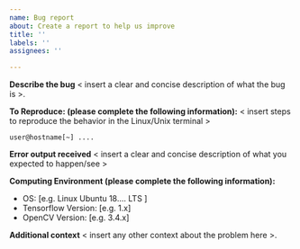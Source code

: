 ```yaml
---
name: Bug report
about: Create a report to help us improve
title: ''
labels: ''
assignees: ''

---
```


**Describe the bug**
< insert a clear and concise description of what the bug is >.

**To Reproduce: (please complete the following information):**
< insert steps to reproduce the behavior in the Linux/Unix terminal >
```
user@hostname[~] ....
```

**Error output received**
< insert a clear and concise description of what you expected to happen/see >

**Computing Environment (please complete the following information):**
 - OS: [e.g. Linux Ubuntu 18.... LTS ]
 - Tensorflow Version:  [e.g. 1.x]
 - OpenCV Version: [e.g. 3.4.x]

**Additional context**
< insert any other context about the problem here >.
